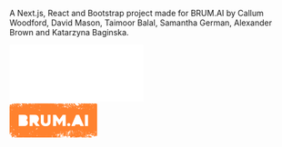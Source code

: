 

A Next.js, React and Bootstrap project made for BRUM.AI by Callum Woodford, David Mason, Taimoor Balal, Samantha German, Alexander Brown and Katarzyna Baginska.

<img src="architects_logo_white.png" height="100px">
<div></div>
<img src="BRUMAI_MANDARIN@2x.png" height="60px">